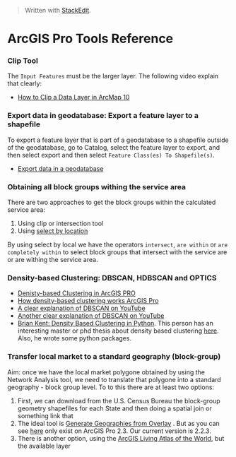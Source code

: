 > Written with [StackEdit](https://stackedit.io/).

# ArcGIS Pro Tools Reference

### Clip Tool

The `Input Features` must be the larger layer. The following video explain that clearly:

- [How to Clip a Data Layer in ArcMap 10](https://www.youtube.com/watch?v=6UF0l8Ly2U4)

### Export data in geodatabase: Export a feature layer to a shapefile

To export a feature layer that is part of a geodatabase to a shapefile outside of the geodatabase, go to Catalog, select the feature layer to export, and then select export and then select `Feature Class(es) To Shapefile(s)`.

- [Export data in a geodatabase](https://pro.arcgis.com/en/pro-app/help/data/geodatabases/overview/export-data.htm)

### Obtaining all block groups withing the service area

There are two approaches to get the block groups within the calculated service area:

1. Using clip or intersection tool
2. Using [select by location](http://desktop.arcgis.com/en/arcmap/10.3/map/working-with-layers/using-select-by-location.htm)

By using select by local we have the operators `intersect`, `are within` or `are completely within` to select block groups that intersect with the service are or are withing the service area.

### Density-based Clustering: DBSCAN, HDBSCAN and OPTICS

- [Denisty-based Clustering in ArcGIS PRO](https://pro.arcgis.com/en/pro-app/tool-reference/spatial-statistics/densitybasedclustering.htm)
- [How density-based clustering works ArcGIS Pro](https://pro.arcgis.com/en/pro-app/tool-reference/spatial-statistics/how-density-based-clustering-works.htm)
- [A clear explanation of DBSCAN on YouTube](https://www.youtube.com/watch?v=6jl9KkmgDIw)
- [Another clear explanation of DBSCAN on YouTube](https://www.youtube.com/watch?v=sKRUfsc8zp4)
- [Brian Kent: Density Based Clustering in Python](https://www.youtube.com/watch?v=5cOhL4B5waU). This person has an interesting master or phd thesis about density based clustering [here](https://www.cmu.edu/dietrich/psychology/cognitiveaxon/documents/kent_dissertation.pdf). Also, he wrote some python packages. 

### Transfer local market to a standard geography (block-group)

Aim: once we have the local market polygone obtained by using the Network Analysis tool, we need to translate that polygone into a standard geography - block group level. To to this there are at least two options:

1. First, we can download from the U.S. Census Bureau the block-group geometry  shapefiles for each State and then doing a spatial join or something link that
2. The ideal tool is [Generate Geographies from Overlay]([https://pro.arcgis.com/en/pro-app/tool-reference/business-analyst/generate-geographies-from-overlay.htm](https://pro.arcgis.com/en/pro-app/tool-reference/business-analyst/generate-geographies-from-overlay.htm)) . But as you can see [here]([https://pro.arcgis.com/en/pro-app/get-started/whats-new-in-arcgis-pro-2-3.htm](https://pro.arcgis.com/en/pro-app/get-started/whats-new-in-arcgis-pro-2-3.htm)) only exist on ArcGIS Pro 2.3. Our current version is 2.2.3. 
3. There is another option, using the [ArcGIS Living Atlas of the World](https://livingatlas.arcgis.com/en/browse/#d=2&q=%22ACS%20Population%20Variables%20-%20Boundaries%22), but the available layer 
<!--stackedit_data:
eyJoaXN0b3J5IjpbLTY5NzE2NTkzNywtMTA4ODI1Mzg3MywtMT
cxOTA3NjE1MSw3NjEyMTU2ODgsLTI3NzcxOTU5LC05OTU2OTgx
NDIsMTg0Nzg5MzQ5NSwtMTcxNjM5MjQzOSwxNTkxNDI3NjQ2LC
0xMDk5Mjg5NzQ4XX0=
-->